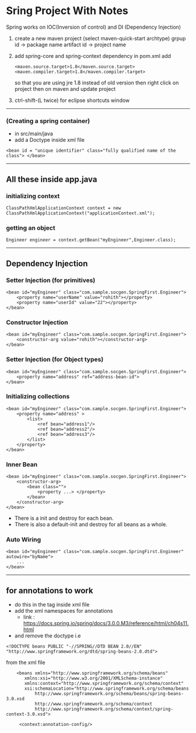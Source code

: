 # Sring Project With Notes

Spring works on IOC(Inversion of control) and DI (Dependency Injection)

1. create a new maven project (select maven-quick-start archtype)
	grpup id -> package name 
	artifact id -> project name

2. add spring-core and spring-context dependency in pom.xml
   add
    ~~~~
    <maven.source.target>1.8</maven.source.target>
    <maven.compiler.target>1.8</maven.compiler.target>
    ~~~~
	so that you are using jre 1.8 instead of old version
	then right click on project then on maven  and update project

3. ctrl-shift-(L twice) for eclipse shortcuts window

-----------------
### (Creating a spring container) 
- in src/main/java
- add a Doctype inside xml file 
~~~~
<bean id = "unique identifier" class="fully qualified name of the class"> </bean>	
~~~~

-------------------
## All these inside app.java
###  initializing context
~~~~
ClassPathXmlApplicationContext context = new ClassPathXmlApplicationContext("applicationContext.xml");
~~~~

### getting an object
~~~~
Engineer engineer = context.getBean("myEngineer",Engineer.class);
~~~~

-------------------
## Dependency Injection
### Setter Injection (for primitives)
~~~~
<bean id="myEngineer" class="com.sample.socgen.SpringFirst.Engineer">
	<property name="userName" value="rohith"></property>
	<property name="userId" value="22"></property>
</bean>        
~~~~

### Constructor Injection
~~~~
<bean id="myEngineer" class="com.sample.socgen.SpringFirst.Engineer">
	<constructor-arg value="rohith"></constructor-arg>
</bean>        
~~~~

### Setter Injection (for Object types)
~~~~
<bean id="myEngineer" class="com.sample.socgen.SpringFirst.Engineer">
    <property name="address" ref="address-bean-id">
</bean>        
~~~~

### Initializing collections 
~~~~
<bean id="myEngineer" class="com.sample.socgen.SpringFirst.Engineer">
    <property name="address" >
		<list>
			<ref bean="address1"/>
			<ref bean="address2"/>
			<ref bean="address3"/>
		</list>
	</property>
</bean>  

~~~~

### Inner Bean
~~~~
<bean id="myEngineer" class="com.sample.socgen.SpringFirst.Engineer">
    <constructor-arg>
		<bean class="">
			<property ...> </property>
		</bean>
	</constructor-arg>
</bean> 
~~~~

- There is a init and destroy for each bean.
- There is also a default-init and destroy for all beans as a whole.

### Auto Wiring
~~~~
<bean id="myEngineer" class="com.sample.socgen.SpringFirst.Engineer" autowire="byName">
    ...
</bean> 
~~~~

---------------------
## for annotations to work
- do this in the <beans> tag inside xml file
- add the xml namespaces for annotations
	- link : https://docs.spring.io/spring/docs/3.0.0.M3/reference/html/ch04s11.html
- and remove the doctype i.e 

~~~~
<!DOCTYPE beans PUBLIC "-//SPRING//DTD BEAN 2.0//EN"  "http://www.springframework.org/dtd/spring-beans-2.0.dtd">
~~~~

from the xml file



~~~~
	<beans xmlns="http://www.springframework.org/schema/beans"
       xmlns:xsi="http://www.w3.org/2001/XMLSchema-instance"
       xmlns:context="http://www.springframework.org/schema/context"
       xsi:schemaLocation="http://www.springframework.org/schema/beans 
           http://www.springframework.org/schema/beans/spring-beans-3.0.xsd
           http://www.springframework.org/schema/context
           http://www.springframework.org/schema/context/spring-context-3.0.xsd">
               
     <context:annotation-config/>

 ~~~~




